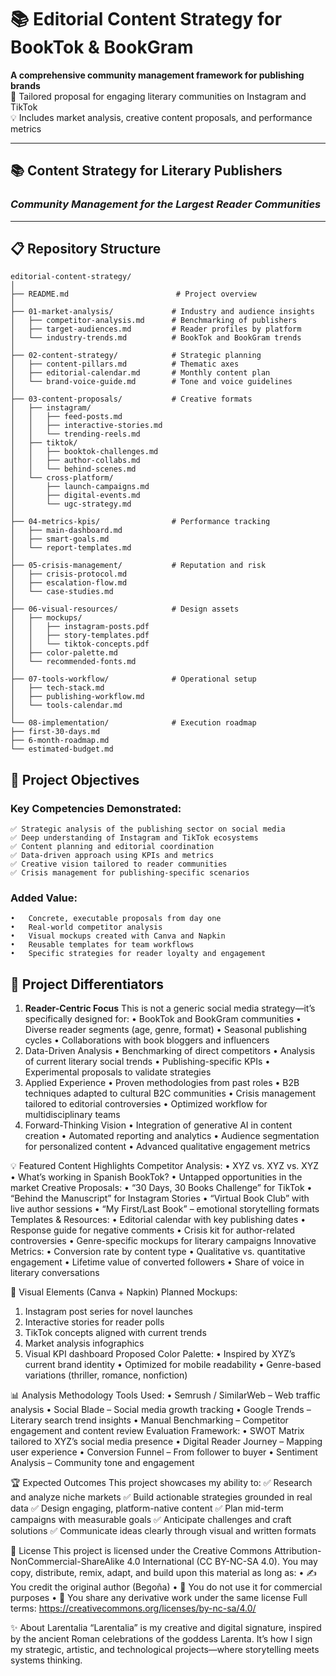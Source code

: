 # 📚 Editorial Content Strategy for BookTok & BookGram  
**A comprehensive community management framework for publishing brands**  
🎯 Tailored proposal for engaging literary communities on Instagram and TikTok  
💡 Includes market analysis, creative content proposals, and performance metrics

---

## 📚 Content Strategy for Literary Publishers  
### *Community Management for the Largest Reader Communities*

---

## 📋 Repository Structure
    editorial-content-strategy/
    │
    ├── README.md                        # Project overview
    │
    ├── 01-market-analysis/             # Industry and audience insights
    │   ├── competitor-analysis.md      # Benchmarking of publishers
    │   ├── target-audiences.md         # Reader profiles by platform
    │   └── industry-trends.md          # BookTok and BookGram trends
    │
    ├── 02-content-strategy/            # Strategic planning
    │   ├── content-pillars.md          # Thematic axes
    │   ├── editorial-calendar.md       # Monthly content plan
    │   └── brand-voice-guide.md        # Tone and voice guidelines
    │
    ├── 03-content-proposals/           # Creative formats
    │   ├── instagram/
    │   │   ├── feed-posts.md
    │   │   ├── interactive-stories.md
    │   │   └── trending-reels.md
    │   ├── tiktok/
    │   │   ├── booktok-challenges.md
    │   │   ├── author-collabs.md
    │   │   └── behind-scenes.md
    │   └── cross-platform/
    │       ├── launch-campaigns.md
    │       ├── digital-events.md
    │       └── ugc-strategy.md
    │
    ├── 04-metrics-kpis/                # Performance tracking
    │   ├── main-dashboard.md
    │   ├── smart-goals.md
    │   └── report-templates.md
    │
    ├── 05-crisis-management/           # Reputation and risk
    │   ├── crisis-protocol.md
    │   ├── escalation-flow.md
    │   └── case-studies.md
    │
    ├── 06-visual-resources/            # Design assets
    │   ├── mockups/
    │   │   ├── instagram-posts.pdf
    │   │   ├── story-templates.pdf
    │   │   └── tiktok-concepts.pdf
    │   ├── color-palette.md
    │   └── recommended-fonts.md
    │
    ├── 07-tools-workflow/              # Operational setup
    │   ├── tech-stack.md
    │   ├── publishing-workflow.md
    │   └── tools-calendar.md
    │
    └── 08-implementation/              # Execution roadmap
    ├── first-30-days.md
    ├── 6-month-roadmap.md
    └── estimated-budget.md


## 🎯 Project Objectives
### Key Competencies Demonstrated:

    ✅ Strategic analysis of the publishing sector on social media
    ✅ Deep understanding of Instagram and TikTok ecosystems
    ✅ Content planning and editorial coordination
    ✅ Data-driven approach using KPIs and metrics
    ✅ Creative vision tailored to reader communities
    ✅ Crisis management for publishing-specific scenarios
### Added Value:
    • 	Concrete, executable proposals from day one
    • 	Real-world competitor analysis
    • 	Visual mockups created with Canva and Napkin
    • 	Reusable templates for team workflows
    • 	Specific strategies for reader loyalty and engagement

## 🚀 Project Differentiators
1. **Reader-Centric Focus**
This is not a generic social media strategy—it’s specifically designed for:
• 	BookTok and BookGram communities
• 	Diverse reader segments (age, genre, format)
• 	Seasonal publishing cycles
    • 	Collaborations with book bloggers and influencers
2. Data-Driven Analysis
• 	Benchmarking of direct competitors
• 	Analysis of current literary social trends
• 	Publishing-specific KPIs
• 	Experimental proposals to validate strategies
3. Applied Experience
• 	Proven methodologies from past roles
• 	B2B techniques adapted to cultural B2C communities
• 	Crisis management tailored to editorial controversies
• 	Optimized workflow for multidisciplinary teams
4. Forward-Thinking Vision
• 	Integration of generative AI in content creation
• 	Automated reporting and analytics
• 	Audience segmentation for personalized content
• 	Advanced qualitative engagement metrics

💡 Featured Content Highlights
Competitor Analysis:
• 	XYZ vs. XYZ vs. XYZ
• 	What’s working in Spanish BookTok?
• 	Untapped opportunities in the market
Creative Proposals:
• 	“30 Days, 30 Books Challenge” for TikTok
• 	“Behind the Manuscript” for Instagram Stories
• 	“Virtual Book Club” with live author sessions
• 	“My First/Last Book” – emotional storytelling formats
Templates & Resources:
• 	Editorial calendar with key publishing dates
• 	Response guide for negative comments
• 	Crisis kit for author-related controversies
• 	Genre-specific mockups for literary campaigns
Innovative Metrics:
• 	Conversion rate by content type
• 	Qualitative vs. quantitative engagement
• 	Lifetime value of converted followers
• 	Share of voice in literary conversations

🎨 Visual Elements (Canva + Napkin)
Planned Mockups:
1. 	Instagram post series for novel launches
2. 	Interactive stories for reader polls
3. 	TikTok concepts aligned with current trends
4. 	Market analysis infographics
5. 	Visual KPI dashboard
Proposed Color Palette:
• 	Inspired by XYZ’s current brand identity
• 	Optimized for mobile readability
• 	Genre-based variations (thriller, romance, nonfiction)

📊 Analysis Methodology
Tools Used:
• 	Semrush / SimilarWeb – Web traffic analysis
• 	Social Blade – Social media growth tracking
• 	Google Trends – Literary search trend insights
• 	Manual Benchmarking – Competitor engagement and content review
Evaluation Framework:
• 	SWOT Matrix tailored to XYZ’s social media presence
• 	Digital Reader Journey – Mapping user experience
• 	Conversion Funnel – From follower to buyer
• 	Sentiment Analysis – Community tone and engagement

🏆 Expected Outcomes
This project showcases my ability to:
✅ Research and analyze niche markets
✅ Build actionable strategies grounded in real data
✅ Design engaging, platform-native content
✅ Plan mid-term campaigns with measurable goals
✅ Anticipate challenges and craft solutions
✅ Communicate ideas clearly through visual and written formats


📄 License
This project is licensed under the Creative Commons Attribution-NonCommercial-ShareAlike 4.0 International (CC BY-NC-SA 4.0).
You may copy, distribute, remix, adapt, and build upon this material as long as:
• 	✍️ You credit the original author (Begoña)
• 	🚫 You do not use it for commercial purposes
• 	🔁 You share any derivative work under the same license
Full terms: https://creativecommons.org/licenses/by-nc-sa/4.0/

✨ About Larentalia
“Larentalia” is my creative and digital signature, inspired by the ancient Roman celebrations of the goddess Larenta. It’s how I sign my strategic, artistic, and technological projects—where storytelling meets systems thinking.
